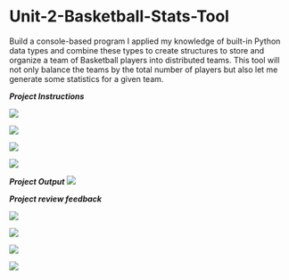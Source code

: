 # Unit-2-Basketball-Stats-Tool
Build a console-based program I applied my knowledge of built-in Python data types and combine these types to create structures to store and organize a team of Basketball players into distributed teams. This tool will not only balance the teams by the total number of players but also let me generate some statistics for a given team.

***Project Instructions***

![](1.png)

![](2.png)

![](3.png)

![](4.png)


***Project Output***
![](output.png)



***Project review feedback***


![](feed1.png)

![](feed2.png)

![](feed3.png)

![](feed4.png)

